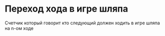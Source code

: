 # Переход хода в игре шляпа
Счетчик который говорит кто следующий должен ходить в игре шляпа на n-ом ходе
